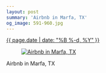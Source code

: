 ```yaml
---
layout: post
summary: 'Airbnb in Marfa, TX'
og_image: 591-960.jpg
---
```


<p>
 <time>
  <a href="/591">
   {{ page.date | date: "%B %-d, %Y" }}
  </a>
 </time>
 <a href="/591">
  <figure data-taken="12/18/2016">
   <img alt="Airbnb in Marfa, TX" sizes="(min-width: 700px) 50vw, calc(100vw - 2rem)" src="{{ site.assets_url }}/591-480.jpg" srcset="{{ site.assets_url }}/591-240.jpg 240w, {{ site.assets_url }}/591-480.jpg 480w, {{ site.assets_url }}/591-720.jpg 720w, {{ site.assets_url }}/591-960.jpg 960w"/>
  </figure>
 </a>
 <span>
  Airbnb in Marfa, TX
 </span>
</p>
